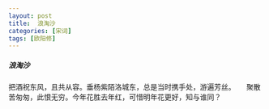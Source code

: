 ```yaml
---
layout: post
title:  浪淘沙
categories: [宋词]
tags: [欧阳修]
---
```


##### 浪淘沙


把酒祝东风，且共从容。垂杨紫陌洛城东，总是当时携手处，游遍芳丝。
　 
聚散苦匆匆，此恨无穷。今年花胜去年红，可惜明年花更好，知与谁同？ 



　　　　 




　　　　　　　　　　　　　　　　　　　　　　　　 
　　　　　　　　　　　　　　　　　　 
　　　　　　　　　 
　　　　　　　　　　　　　　　　　　　　　　 
　　　　　　　　　　　　　　　　　 
　　　　　　　　　　　　　　　　　　　　　　　　　　　 
 
　　　　　　　 































